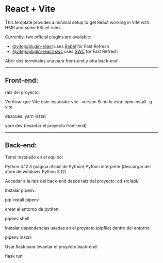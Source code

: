 # React + Vite

This template provides a minimal setup to get React working in Vite with HMR and some ESLint rules.

Currently, two official plugins are available:

- [@vitejs/plugin-react](https://github.com/vitejs/vite-plugin-react/blob/main/packages/plugin-react/README.md) uses [Babel](https://babeljs.io/) for Fast Refresh
- [@vitejs/plugin-react-swc](https://github.com/vitejs/vite-plugin-react-swc) uses [SWC](https://swc.rs/) for Fast Refresh

Abrir dos terminales una para front-end y otra back-end

------------------------------------------------------
Front-end:
------------------------------------------------------
raiz del proyecto:

Verificar que Vite este instalado:
vite –version
Si no lo esta:
npm install -g vite

despues:
yarn install

yarn dev (levantar el proyecto front-end)

------------------------------------------------------
Back-end:
------------------------------------------------------
Tener instalado en el equipo:

Python 3.12.3 (página oficial de Python)
Python interprete (descargar del store de windows Python 3.12)

Acceder a la raiz del back-end desde raiz del proyecto: cd src/api/

Instalar pipenv:

pip install pipenv

crear el entorno de python:

pipenv shell

Instalar dependencias usadas en el proyecto (pipfile) dentro del entorno:

pipenv install

Usar flask para levantar el proyecto back-end:

flask run




<!-- sm 14px  = 20px en xd
2xl 24px  = 40px en xd
margen laterales  de px-32 -->

<!-- $ pip list
Package            Version
------------------ --------
alembic            1.13.1  
bcrypt             4.1.3   
blinker            1.8.2   
cachelib           0.13.0
certifi            2024.2.2
click              8.1.7
cloudinary         1.40.0
colorama           0.4.6
Flask              3.0.3
Flask-Admin        1.6.1
Flask-Bcrypt       1.0.1
Flask-Cors         4.0.1
Flask-JWT-Extended 4.6.0
Flask-Mail         0.9.1
Flask-Migrate      4.0.7
Flask-Session      0.8.0
Flask-SQLAlchemy   3.1.1
greenlet           3.0.3
itsdangerous       2.2.0
Jinja2             3.1.4
Mako               1.3.5
MarkupSafe         2.1.5
msgspec            0.18.6
pip                24.0
PyJWT              2.8.0
six                1.16.0
SQLAlchemy         2.0.30
typing_extensions  4.11.0
urllib3            2.2.1
Werkzeug           3.0.3
WTForms            3.1.2 -->
